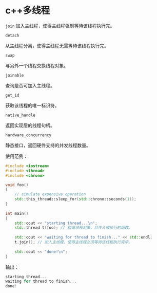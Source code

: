 # c++多线程
`join`
加入主线程，使得主线程强制等待该线程执行完。

`detach`

从主线程分离，使得主线程无需等待该线程执行完。

`swap`

与另外一个线程交换线程对象。

`joinable`

查询是否可加入主线程。

`get_id`

获取该线程的唯一标识符。

`native_handle`

返回实现层的线程句柄。

`hardware_concurrency`

静态接口，返回硬件支持的并发线程数量。

使用范例：

```c++
#include <iostream>
#include <thread>
#include <chrono>

void foo()
{
    // simulate expensive operation
    std::this_thread::sleep_for(std::chrono::seconds(1));
}
 
int main()
{
    std::cout << "starting thread...\n";
    std::thread t(foo); // 构造线程对象，且传入被执行的函数。
 
    std::cout << "waiting for thread to finish..." << std::endl;
    t.join(); // 加入主线程，使得主线程必须等待该线程执行完毕。
 
    std::cout << "done!\n";
}
```

输出：

```cpp
starting thread...
waiting for thread to finish...
done!
```
<!--stackedit_data:
eyJoaXN0b3J5IjpbMTQ1NDQ1MzM4Nl19
-->